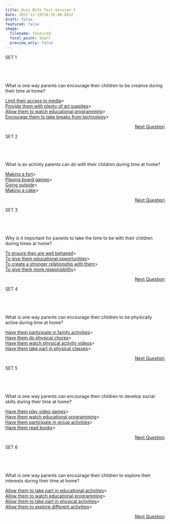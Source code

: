 ```yaml
---
title: Quiz Bulk Test Version 1
date: 2022-12-19T16:55:40.841Z
draft: false
featured: false
image:
  filename: featured
  focal_point: Smart
  preview_only: false
---
```



SET 1

<div class="quizbox">
<h2 style="color: #ffffff;">Question 1</h2>
<p>What is one way parents can encourage their children to be creative during their time at home?</p>

<div class="quizbox-question" onclick="document.getElementById('hidden-answer').style.display='block';"><a href="#">Limit their access to media</a>></div>
<div class="quizbox-question" onclick="document.getElementById('hidden-answer').style.display='block';"><a href="#">Provide them with plenty of art supplies</a>></div>
<div class="quizbox-question" onclick="document.getElementById('hidden-answer').style.display='block';"><a href="#">Allow them to watch educational programming</a>></div>
<div class="quizbox-question-c" onclick="document.getElementById('hidden-answer').style.display='block';"><a href="#">Encourage them to take breaks from technology</a>></div>

<div class="hidden-answer" style="display:none;">Encourage them to take breaks from technology. Taking breaks from technology allows children to be creative and explore their imaginations without the distractions of media and technology.</div>

<p style="text-align: right;"><a href="/parents-children-time-at-home-activities-galore-1/" class="btn btn-primary btn-lg mb-md-1">Next Question <i class="fa-solid fa-arrow-right"></i></a></p>
</div>


SET 2

<div class="quizbox">
<h2 style="color: #ffffff;">Question 2</h2>
<p>What is an activity parents can do with their children during time at home?</p>

<div class="quizbox-question" onclick="document.getElementById('hidden-answer').style.display='block';"><a href="#">Making a fort</a>></div>
<div class="quizbox-question-c" onclick="document.getElementById('hidden-answer').style.display='block';"><a href="#">Playing board games</a>></div>
<div class="quizbox-question" onclick="document.getElementById('hidden-answer').style.display='block';"><a href="#">Going outside</a>></div>
<div class="quizbox-question" onclick="document.getElementById('hidden-answer').style.display='block';"><a href="#">Making a cake</a>></div>

<div class="hidden-answer" style="display:none;">Playing board games. Board games are a great way for parents and children to spend quality time together, as well as to teach children social and problem-solving skills.</div>

<p style="text-align: right;"><a href="/parents-children-time-at-home-activities-galore-2/" class="btn btn-primary btn-lg mb-md-1">Next Question <i class="fa-solid fa-arrow-right"></i></a></p>
</div>


SET 3

<div class="quizbox">
<h2 style="color: #ffffff;">Question 3</h2>
<p>Why is it important for parents to take the time to be with their children during times at home?</p>

<div class="quizbox-question" onclick="document.getElementById('hidden-answer').style.display='block';"><a href="#">To ensure they are well behaved</a>></div>
<div class="quizbox-question" onclick="document.getElementById('hidden-answer').style.display='block';"><a href="#">To give them educational opportunities</a>></div>
<div class="quizbox-question-c" onclick="document.getElementById('hidden-answer').style.display='block';"><a href="#">To create a stronger relationship with them</a>></div>
<div class="quizbox-question" onclick="document.getElementById('hidden-answer').style.display='block';"><a href="#">To give them more responsibility</a>></div>

<div class="hidden-answer" style="display:none;">To create a stronger relationship with them. Spending quality time with children helps build trust and strengthens the bond between parent and child.</div>

<p style="text-align: right;"><a href="/parents-children-time-at-home-activities-galore-3/" class="btn btn-primary btn-lg mb-md-1">Next Question <i class="fa-solid fa-arrow-right"></i></a></p>
</div>


SET 4

<div class="quizbox">
<h2 style="color: #ffffff;">Question 4</h2>
<p>What is one way parents can encourage their children to be physically active during time at home?</p>

<div class="quizbox-question-c" onclick="document.getElementById('hidden-answer').style.display='block';"><a href="#">Have them participate in family activities</a>></div>
<div class="quizbox-question" onclick="document.getElementById('hidden-answer').style.display='block';"><a href="#">Have them do physical chores</a>></div>
<div class="quizbox-question" onclick="document.getElementById('hidden-answer').style.display='block';"><a href="#">Have them watch physical activity videos</a>></div>
<div class="quizbox-question" onclick="document.getElementById('hidden-answer').style.display='block';"><a href="#">Have them take part in physical classes</a>></div>

<div class="hidden-answer" style="display:none;">Have them participate in family activities. Participating in family activities such as biking, hiking, and playing sports together can help children stay physically active.</div>

<p style="text-align: right;"><a href="/parents-children-time-at-home-activities-galore-4/" class="btn btn-primary btn-lg mb-md-1">Next Question <i class="fa-solid fa-arrow-right"></i></a></p>
</div>


SET 5

<div class="quizbox">
<h2 style="color: #ffffff;">Question 5</h2>
<p>What is one way parents can encourage their children to develop social skills during their time at home?</p>

<div class="quizbox-question" onclick="document.getElementById('hidden-answer').style.display='block';"><a href="#">Have them play video games</a>></div>
<div class="quizbox-question" onclick="document.getElementById('hidden-answer').style.display='block';"><a href="#">Have them watch educational programming</a>></div>
<div class="quizbox-question-c" onclick="document.getElementById('hidden-answer').style.display='block';"><a href="#">Have them participate in group activities</a>></div>
<div class="quizbox-question" onclick="document.getElementById('hidden-answer').style.display='block';"><a href="#">Have them read books</a>></div>


<div class="hidden-answer" style="display:none;">Have them participate in group activities. Group activities such as cooking, playing board games, or performing skits can help children develop their social skills.</div>

<p style="text-align: right;"><a href="/parents-children-time-at-home-activities-galore-5/" class="btn btn-primary btn-lg mb-md-1">Next Question <i class="fa-solid fa-arrow-right"></i></a></p>
</div>


SET 6

<div class="quizbox">
<h2 style="color: #ffffff;">Question 6</h2>
<p>What is one way parents can encourage their children to explore their interests during their time at home?</p>

<div class="quizbox-question" onclick="document.getElementById('hidden-answer').style.display='block';"><a href="#">Allow them to take part in educational activities</a>></div>
<div class="quizbox-question" onclick="document.getElementById('hidden-answer').style.display='block';"><a href="#">Allow them to watch educational programming</a>></div>
<div class="quizbox-question" onclick="document.getElementById('hidden-answer').style.display='block';"><a href="#">Allow them to take part in physical activities</a>></div>
<div class="quizbox-question-c" onclick="document.getElementById('hidden-answer').style.display='block';"><a href="#">Allow them to explore different activities</a>></div>

<div class="hidden-answer" style="display:none;">Allow them to explore different activities. Allowing children to explore different activities can help them find activities they enjoy and develop their interests.</div>

<p style="text-align: right;"><a href="/parents-children-time-at-home-activities-galore-6/" class="btn btn-primary btn-lg mb-md-1">Next Question <i class="fa-solid fa-arrow-right"></i></a></p>
</div>

